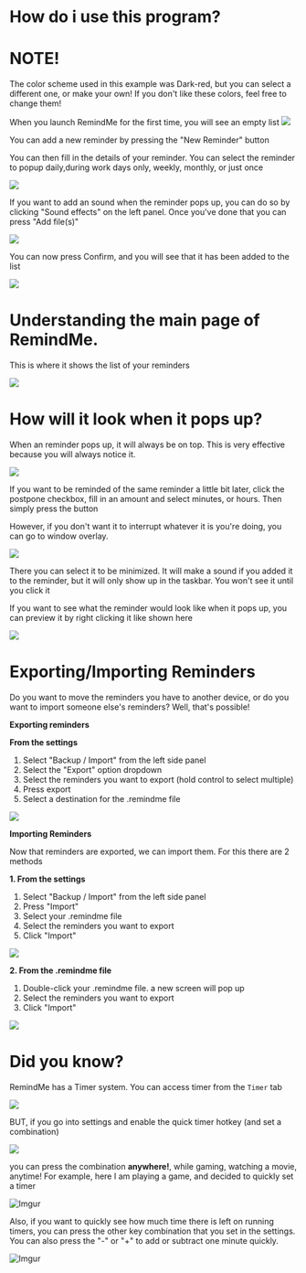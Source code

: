 # How do i use this program?

# NOTE!

The color scheme used in this example was Dark-red, but you can select a different one, or make your own! If you don't like these colors, feel free to change them!

When you launch RemindMe for the first time, you will see an empty list
![](https://i.imgur.com/SJFx9LZ.png)

You can add a new reminder by pressing the "New Reminder" button

You can then fill in the  details of your reminder. You can select the reminder to popup daily,during work days only, weekly, monthly, or just once


![](https://i.imgur.com/vlYEeXw.png)

If you want to add an sound when the reminder pops up, you can do so by clicking "Sound effects" on the left panel. Once you've done that you can press "Add file(s)" 


![](https://i.imgur.com/panWAaD.png)

You can now press Confirm, and you will see that it has been added to the list


![](https://i.imgur.com/BZW7KZz.png)


# Understanding the main page of RemindMe.

This is where it shows the list of your reminders

![](https://i.imgur.com/Vciskim.png)


# How will it look when it pops up?
When an reminder pops up, it will always be on top. This is very effective because you will always notice it.

![](https://i.imgur.com/VzsHalU.jpeg)

If you want to be reminded of the same reminder a little bit later, click the postpone checkbox, fill in an amount and select minutes, or hours. Then simply press the button

However, if you don't want it to interrupt whatever it is you're doing, you can go to window overlay.


![](https://i.imgur.com/9xEaOjU.png)


There you can select it to be minimized. It will make a sound if you added it to the reminder, but it will only show up in the taskbar. You won't see it until you click it



If you want to see what the reminder would look like when it pops up, you can preview it by right clicking it like shown here

![](https://i.imgur.com/bfdYD9I.png)


# Exporting/Importing Reminders
Do you want to move the reminders you have to another device, or do you want to import someone else's reminders? Well, that's possible!

**Exporting reminders**

**From the settings**

1. Select "Backup / Import" from the left side panel
2. Select the "Export" option dropdown
3. Select the reminders you want to export (hold control to select multiple)
4. Press export
5. Select a destination for the .remindme file

![](https://i.imgur.com/a4gHuqC.png)


**Importing Reminders**

Now that reminders are exported, we can import them. For this there are 2 methods

**1. From the settings**

1. Select "Backup / Import" from the left side panel
2. Press "Import"
3. Select your .remindme file
4. Select the reminders you want to export
5. Click "Import"

![](https://i.imgur.com/8WRfHKD.png)

**2. From the .remindme file**

1. Double-click your .remindme file. a new screen will pop up
2. Select the reminders you want to export
3. Click "Import"

![](https://i.imgur.com/6C1XB6W.png)


# Did you know?

RemindMe has a Timer system. You can access timer from the `Timer` tab


![](https://i.imgur.com/SZNYLG9.png)

BUT, if you go into settings and enable the quick timer hotkey (and set a combination)

![](https://i.imgur.com/TOvkdrn.png)

you can press the combination **anywhere!**, while gaming, watching a movie, anytime! For example, here I am playing a game, and decided to quickly set a timer

![Imgur](https://i.imgur.com/w8dzOoO.gif)

Also, if you want to quickly see how much time there is left on running timers, you can press the other key combination that you set in the settings. You can also press the "-" or "+" to add or subtract one minute quickly.


![Imgur](https://gyazo.com/c0f37cbd653af06b68259519858d986c.gif)
